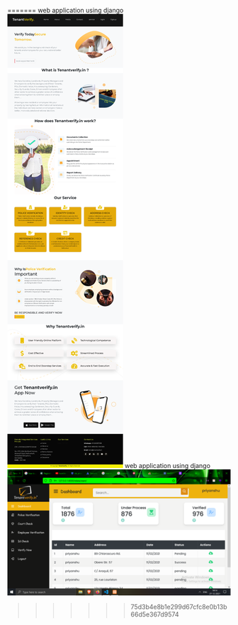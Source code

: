 
=======
 web application using django 
![alt text](https://github.com/priyanshu9888/tanentverify-image/blob/main/readme.png
)
 web application using django 
![alt text]( https://github.com/priyanshu9888/tanentverify-image/blob/main/Screenshot%20(11).png
)



>>>>>>> 75d3b4e8b1e299d67cfc8e0b13b66d5e367d9574
